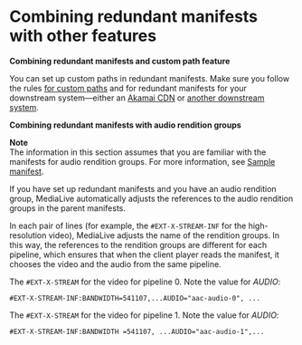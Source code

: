 # Combining redundant manifests with other features<a name="hls-redundant-manif-combine"></a>

**Combining redundant manifests and custom path feature**

You can set up custom paths in redundant manifests\. Make sure you follow the rules [for custom paths](hls-custom-paths-rules.md) and for redundant manifests for your downstream system—either an [Akamai CDN](hls-redundant-manif-akamai.md) or [another downstream system](hls-redundant-manif-most-systems.md)\.

**Combining redundant manifests with audio rendition groups**

**Note**  
The information in this section assumes that you are familiar with the manifests for audio rendition groups\. For more information, see [Sample manifest](sample-manifest.md)\.

If you have set up redundant manifests and you have an audio rendition group, MediaLive automatically adjusts the references to the audio rendition groups in the parent manifests\.

In each pair of lines \(for example, the `#EXT-X-STREAM-INF` for the high\-resolution video\), MediaLive adjusts the name of the rendition groups\. In this way, the references to the rendition groups are different for each pipeline, which ensures that when the client player reads the manifest, it chooses the video and the audio from the same pipeline\. 

The `#EXT-X-STREAM` for the video for pipeline 0\. Note the value for *AUDIO*:

```
#EXT-X-STREAM-INF:BANDWIDTH=541107,...AUDIO="aac-audio-0", ... 
```

 The `#EXT-X-STREAM` for the video for pipeline 1\. Note the value for *AUDIO*:

```
#EXT-X-STREAM-INF:BANDWIDTH =541107, ...AUDIO="aac-audio-1",... 
```